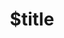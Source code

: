---
title: $title
second_title: Aspose.Font for .NET API Referansı
description: $description
type: docs
weight: $weight
url: /tr/net/$ref/
---